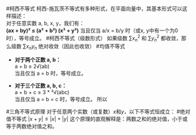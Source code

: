 
#柯西不等式
柯西-施瓦茨不等式有多种形式，在平面向量中，其基本形式可以这样描述：  
对于任意实数 a, b, x, y，我们有：  
**(ax + by)² ≤ (a² + b²) (x² + y²)**
当且仅当 a/x = b/y 时（或x, y中有一个为0时），等号成立。
#柯西不等式（级数形式） 如果级数 $\sum x_n^2$ 和 $\sum y_n^2$ 都收敛，那么级数 $\sum x_n y_n$ 绝对收敛（因此也收敛）
#均值不等式
- **对于两个正数 a, b：**  
    a + b ≥ 2√(ab)  
    当且仅当 a = b 时，等号成立。
    
- **对于三个正数 a, b, c：**  
    a + b + c ≥ 3 * ³√(abc)  
    当且仅当 a = b = c 时，等号成立。
 所以 
 
#三角不等式原理
    对于任意两个实数（或复数）$x$和$y$，以下不等式恒成立： #绝对值不等式
    $|x + y| \leq |x| + |y|$
    这个原理的直观解释是：两数之和的绝对值，小于或等于两数绝对值之和。

